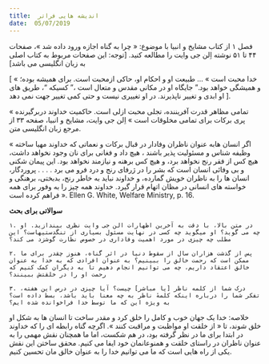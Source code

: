 ```yaml
---
title:  اندیشه هایی فراتر
date:  05/07/2019
---
```


فصل ۱ از کتاب مشایخ و انبیا با موضوع: « چرا به گناه اجازه ورود داده شد »، صفحات ۴۴ تا ۵۱ نوشته اِلن جی وایت را مطالعه کنید. [توجه: این صفحات مربوط به کتاب اصلی به زبان انگلیسی می باشد]

[ « خدا محبت است » ... طبیعت او و احکام او، حاکی ازمحبت است. برای همیشه بوده؛ و همیشگی خواهد بود.” جایگاه او در مکانی مقدس و متعال است ،” کسیکه “، طریق های او ابدی و تغییر ناپذیرند. در او تغییری نیست و حتی کمی تغییر جهت نمی دهد ].

« تمامی مظاهر قدرت آفریننده، تجلی محبت ازلی است. حاکمیت خداوند دربرگیرنده پری برکات برای تمامی مخلوقات است » اِلن جی وایت، مشایخ و انبیا، صفحه ۳۳ از مرجع زبان انگلیسی متن.

« اگر انسان هابه عنوان ناظران وفادار در قبال برکات و نعماتی که خداوند مهیا ساخته وظیفه شناس و مسئولیت پذیر باشند ، هیچ داد و فغانی برای نان وجود نخواهد داشت، هیچ کس از فقر رنج نخواهد برد، و هیچ کس برهنه و نیازمند نخواهد بود. این پیمان شکنی و بی وفائی انسان است که بشر را در ژرفای رنج و درد فرو می برد . . . . پروردگار، انسان ها را به ناظران خویش گمارده، و خداوند نباید به خاطر رنج، بدبختی، برهنگی و خواسته های انسانی در مظان اتهام قرار گیرد. خداوند همه چیز را به وفور برای همه فراهم کرده است ». Ellen G. White, Welfare Ministry, p. 16.

**سوالاتی برای بحث**

`۱. در متن بالا، با دقت به آخرین اظهارات الن جی وایت نظری بیندازید. او چه می گوید؟ او میگوید چه کسی در نهایت مسئول بسیاری از تنگدستیهاست؟ این مطلب چه چیزی در مورد اهمیت وفاداری در خصوص نظارت گوشزد می کند؟`

`۲. پس از گذشت هزاران سال از سقوط دنیا در اثر گناه، هنوز چقدر برای ما ممکن است که رحمت خالق را ببینیم؟ به عنوان افرادی که به خدا به عنوان خالق اعتقاد داریم، چه می توانیم انجام دهیم تا به دیگران کمک کنیم که رحمت او را در خلقتش ببینند؟`

`۳. درک شما از کلمه ناظر [یا مباشر] چیست؟ آیا چیزی در درس این هفته، تفکر شما را درباره اینکه کلمهٔ ناظر به چه معنا باید باشد، بسط داده است؟ به ویژه این که ما توسط خدا فراخوانده شده ایم؟`

خلاصه: خدا یک جهان خوب و کامل را خلق کرد و مقدر ساخت تا انسان ها به شکل او خلق شوند، تا « از خلقت او مواظبت و مراقبت کنند ». اگرچه گناه رابطه ای را که خداوند در ابتدا برای ما در نظر گرفته بود، در هم شکست، اما ما همچنان نقش مهمی را به عنوان ناظران در راستای خلقت و همنوعانمان خود ایفا می کنیم. محقق ساختن این نقش یکی از راه هایی است که ما می توانیم خدا را به عنوان خالق مان تحسین کنیم.